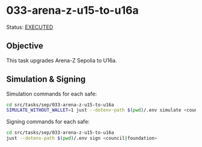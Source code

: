 # 033-arena-z-u15-to-u16a

Status: [EXECUTED](https://sepolia.etherscan.io/tx/0xe0452a3e93c55023b9be3b45e554546201960643eee4d5b44abea07ee53f901c)

## Objective

This task upgrades Arena-Z Sepolia to U16a.

## Simulation & Signing

Simulation commands for each safe:
```bash
cd src/tasks/sep/033-arena-z-u15-to-u16a
SIMULATE_WITHOUT_WALLET=1 just --dotenv-path $(pwd)/.env simulate <council|foundation>
```

Signing commands for each safe:
```bash
cd src/tasks/sep/033-arena-z-u15-to-u16a
just --dotenv-path $(pwd)/.env sign <council|foundation>
```
